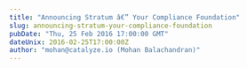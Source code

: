 ```yaml
---
title: "Announcing Stratum â€” Your Compliance Foundation"
slug: announcing-stratum-your-compliance-foundation
pubDate: "Thu, 25 Feb 2016 17:00:00 GMT"
dateUnix: 2016-02-25T17:00:00Z
author: "mohan@catalyze.io (Mohan Balachandran)"
---
```

